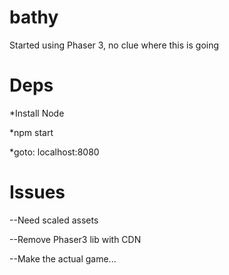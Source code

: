 # bathy
Started using Phaser 3, no clue where this is going

# Deps
*Install Node

*npm start

*goto: localhost:8080

# Issues

--Need scaled assets

--Remove Phaser3 lib with CDN

--Make the actual game...